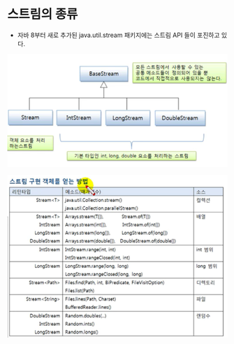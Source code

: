 # 스트림의 종류

- 자바 8부터 새로 추가된 java.util.stream 패키지에는 스트림 API 들이 포진하고 있다.

![img.png](img.png)

![img_1.png](img_1.png)